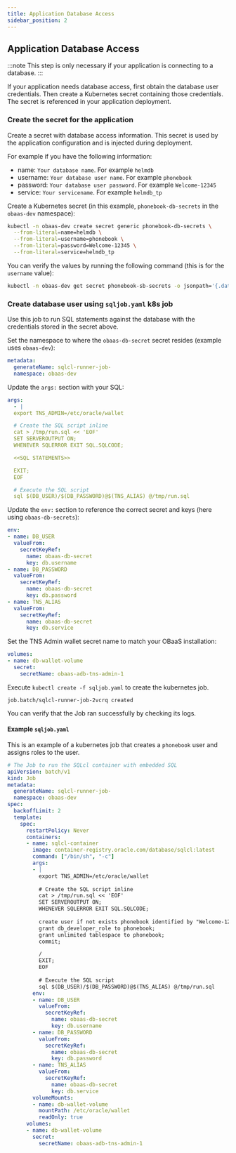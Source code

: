 ```yaml
---
title: Application Database Access
sidebar_position: 2
---
```

## Application Database Access

:::note
This step is only necessary if your application is connecting to a database.
:::

If your application needs database access, first obtain the database user credentials. Then create a Kubernetes secret containing those credentials. The secret is referenced in your application deployment.

### Create the secret for the application

Create a secret with database access information. This secret is used by the application configuration and is injected during deployment.

For example if you have the following information:

- name: `Your database name`. For example `helmdb`
- username: `Your database user name`. For example `phonebook`
- password: `Your database user password`. For example `Welcome-12345`
- service: `Your servicename`. For example `helmdb_tp`

Create a Kubernetes secret (in this example, `phonebook-db-secrets` in the `obaas-dev` namespace):

```bash
kubectl -n obaas-dev create secret generic phonebook-db-secrets \
  --from-literal=name=helmdb \
  --from-literal=username=phonebook \
  --from-literal=password=Welcome-12345 \
  --from-literal=service=helmdb_tp
```

You can verify the values by running the following command (this is for the `username` value):

```bash
kubectl -n obaas-dev get secret phonebook-sb-secrets -o jsonpath='{.data.username}' | base64 -d
```

### Create database user using `sqljob.yaml` k8s job

Use this job to run SQL statements against the database with the credentials stored in the secret above.

Set the namespace to where the `obaas-db-secret` secret resides (example uses `obaas-dev`):

```yaml
metadata:
  generateName: sqlcl-runner-job-
  namespace: obaas-dev
```

Update the `args:` section with your SQL:

```yaml
args:
  - |
  export TNS_ADMIN=/etc/oracle/wallet

  # Create the SQL script inline
  cat > /tmp/run.sql << 'EOF'
  SET SERVEROUTPUT ON;
  WHENEVER SQLERROR EXIT SQL.SQLCODE;

  <<SQL STATEMENTS>>

  EXIT;
  EOF

  # Execute the SQL script
  sql $(DB_USER)/$(DB_PASSWORD)@$(TNS_ALIAS) @/tmp/run.sql
```

Update the `env:` section to reference the correct secret and keys (here using `obaas-db-secrets`):

```yaml
env:
- name: DB_USER
  valueFrom:
    secretKeyRef:
      name: obaas-db-secret
      key: db.username
- name: DB_PASSWORD
  valueFrom:
    secretKeyRef:
      name: obaas-db-secret
      key: db.password
- name: TNS_ALIAS
  valueFrom:
    secretKeyRef:
      name: obaas-db-secret
      key: db.service
```

Set the TNS Admin wallet secret name to match your OBaaS installation:

```yaml
volumes:
- name: db-wallet-volume
  secret:
    secretName: obaas-adb-tns-admin-1
```

Execute `kubectl create -f sqljob.yaml` to create the kubernetes job.

```log
job.batch/sqlcl-runner-job-2vcrq created
```

You can verify that the Job ran successfully by checking its logs.

#### Example `sqljob.yaml`

This is an example of a kubernetes job that creates a `phonebook` user and assigns roles to the user.

```yaml
# The Job to run the SQLcl container with embedded SQL
apiVersion: batch/v1
kind: Job
metadata:
  generateName: sqlcl-runner-job-
  namespace: obaas-dev
spec:
  backoffLimit: 2
  template:
    spec:
      restartPolicy: Never
      containers:
      - name: sqlcl-container
        image: container-registry.oracle.com/database/sqlcl:latest
        command: ["/bin/sh", "-c"]
        args:
        - |
          export TNS_ADMIN=/etc/oracle/wallet
          
          # Create the SQL script inline
          cat > /tmp/run.sql << 'EOF'
          SET SERVEROUTPUT ON;
          WHENEVER SQLERROR EXIT SQL.SQLCODE;
          
          create user if not exists phonebook identified by "Welcome-12345";
          grant db_developer_role to phonebook;
          grant unlimited tablespace to phonebook;
          commit;

          /
          EXIT;
          EOF
          
          # Execute the SQL script
          sql $(DB_USER)/$(DB_PASSWORD)@$(TNS_ALIAS) @/tmp/run.sql
        env:
        - name: DB_USER
          valueFrom:
            secretKeyRef:
              name: obaas-db-secret
              key: db.username
        - name: DB_PASSWORD
          valueFrom:
            secretKeyRef:
              name: obaas-db-secret
              key: db.password
        - name: TNS_ALIAS
          valueFrom:
            secretKeyRef:
              name: obaas-db-secret
              key: db.service
        volumeMounts:
        - name: db-wallet-volume
          mountPath: /etc/oracle/wallet
          readOnly: true
      volumes:
      - name: db-wallet-volume
        secret:
          secretName: obaas-adb-tns-admin-1
```
